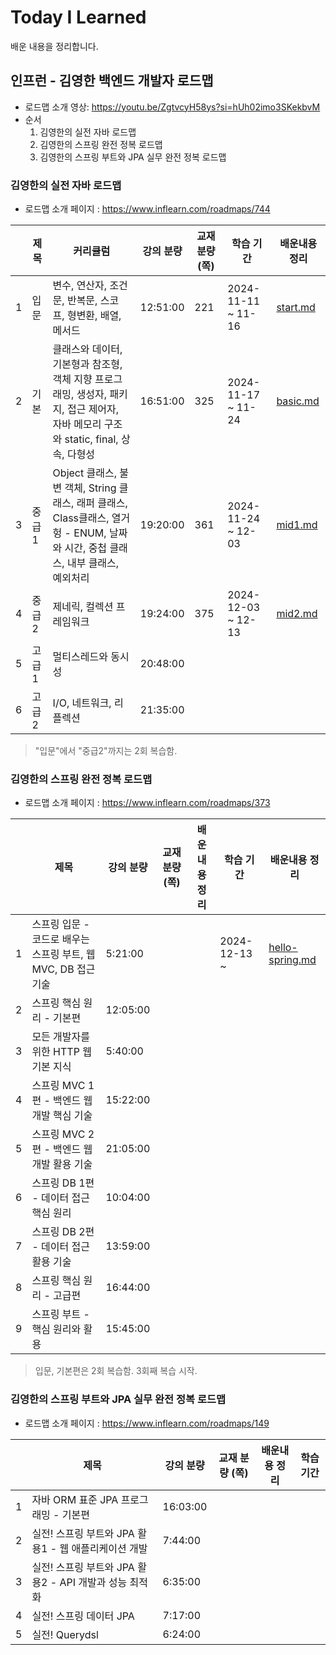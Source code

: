 # Today I Learned

배운 내용을 정리합니다.


## 인프런 - 김영한 백엔드 개발자 로드맵

- 로드맵 소개 영상: https://youtu.be/ZgtvcyH58ys?si=hUh02imo3SKekbvM
- 순서
  1. 김영한의 실전 자바 로드맵
  2. 김영한의 스프링 완전 정복 로드맵
  3. 김영한의 스프링 부트와 JPA 실무 완전 정복 로드맵

### 김영한의 실전 자바 로드맵

-  로드맵 소개 페이지 : https://www.inflearn.com/roadmaps/744

|   | 제목   | 커리큘럼                                                                                      | 강의 분량    | 교재 분량 (쪽) | 학습 기간              | 배운내용 정리                           |
|---|------|-------------------------------------------------------------------------------------------|----------|-----------|--------------------|-----------------------------------|
| 1 | 입문   | 변수, 연산자, 조건문, 반복문, 스코프, 형변환, 배열, 메서드                                                      | 12:51:00 | 221       | 2024-11-11 ~ 11-16 | [start.md](java/java_01_start.md) |
| 2 | 기본   | 클래스와 데이터, 기본형과 참조형, 객체 지향 프로그래밍, 생성자, 패키지, 접근 제어자, 자바 메모리 구조와 static, final, 상속, 다형성      | 16:51:00 | 325       | 2024-11-17 ~ 11-24 | [basic.md](java/java_02_basic.md) |
| 3 | 중급 1 | Object 클래스, 불변 객체, String 클래스, 래퍼 클래스, Class클래스, 열거헝 - ENUM, 날짜와 시간, 중첩 클래스, 내부 클래스, 예외처리 | 19:20:00 | 361       | 2024-11-24 ~ 12-03 | [mid1.md](java/java_03_mid1.md)   |
| 4 | 중급 2 | 제네릭, 컬렉션 프레임워크                                                                            | 19:24:00 | 375       | 2024-12-03 ~ 12-13 | [mid2.md](java/java_04_mid2.md)   |
| 5 | 고급 1 | 멀티스레드와 동시성                                                                                | 20:48:00 |           |                    |                                   |
| 6 | 고급 2 | I/O, 네트워크, 리플렉션                                                                           | 21:35:00 |           |                    |                                   |

> "입문"에서 "중급2"까지는 2회 복습함.

### 김영한의 스프링 완전 정복 로드맵

- 로드맵 소개 페이지 : https://www.inflearn.com/roadmaps/373

|   | 제목                                       | 강의 분량    | 교재 분량 (쪽) | 배운내용 정리 | 학습 기간        | 배운내용 정리                                      |
|---|------------------------------------------|----------|-----------|---------|--------------|----------------------------------------------|
| 1 | 스프링 입문 - 코드로 배우는 스프링 부트, 웹 MVC, DB 접근 기술 | 5:21:00  |           |         | 2024-12-13 ~ | [hello-spring.md](spring/spring_01_start.md) |
| 2 | 스프링 핵심 원리 - 기본편                          | 12:05:00 |           |         |              |                                              |
| 3 | 모든 개발자를 위한 HTTP 웹 기본 지식                  | 5:40:00  |           |         |              |                                              |
| 4 | 스프링 MVC 1편 - 백엔드 웹 개발 핵심 기술              | 15:22:00 |           |         |              |                                              |
| 5 | 스프링 MVC 2편 - 백엔드 웹 개발 활용 기술              | 21:05:00 |           |         |              |                                              |
| 6 | 스프링 DB 1편 - 데이터 접근 핵심 원리                 | 10:04:00 |           |         |              |                                              |
| 7 | 스프링 DB 2편 - 데이터 접근 활용 기술                 | 13:59:00 |           |         |              |                                              |
| 8 | 스프링 핵심 원리 - 고급편                          | 16:44:00 |           |         |              |                                              |
| 9 | 스프링 부트 - 핵심 원리와 활용                       | 15:45:00 |           |         |              |                                              |

> 입문, 기본편은 2회 복습함. 3회째 복습 시작.

### 김영한의 스프링 부트와 JPA 실무 완전 정복 로드맵

- 로드맵 소개 페이지 : https://www.inflearn.com/roadmaps/149

|   | 제목                                   | 강의 분량    | 교재 분량 (쪽) | 배운내용 정리 | 학습 기간 |
|---|--------------------------------------|----------|-----------|---------|-------|
| 1 | 자바 ORM 표준 JPA 프로그래밍 - 기본편            | 16:03:00 |           |         |       |
| 2 | 실전! 스프링 부트와 JPA 활용1 - 웹 애플리케이션 개발    | 7:44:00  |           |         |       |
| 3 | 실전! 스프링 부트와 JPA 활용2 - API 개발과 성능 최적화 | 6:35:00  |           |         |       |
| 4 | 실전! 스프링 데이터 JPA                      | 7:17:00  |           |         |       |
| 5 | 실전! Querydsl                         | 6:24:00  |           |         |       |